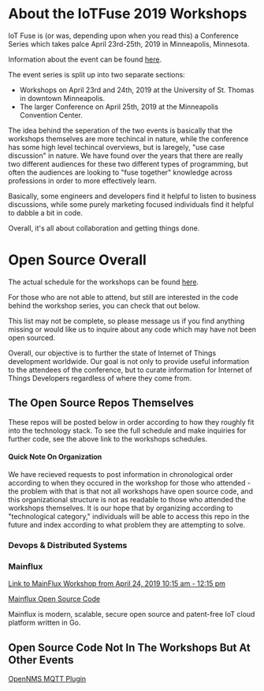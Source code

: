 # About the IoTFuse 2019 Workshops

IoT Fuse is (or was, depending upon when you read this) a Conference Series which takes palce April 23rd-25th, 2019 in Minneapolis, Minnesota.

Information about the event can be found [here](https://www.iotfuse.com/).

The event series is split up into two separate sections:

  - Workshops on April 23rd and 24th, 2019 at the University of St. Thomas in downtown Minneapolis.
  - The larger Conference on April 25th, 2019 at the Minneapolis Convention Center.
  
The idea behind the seperation of the two events is basically that the workshops themselves are more techincal in nature, while the conference has some high level techincal overviews, but is laregely, "use case discussion" in nature.  We have found over the years that there are really two different audiences for these two different types of programming, but often the audiences are looking to "fuse together" knowledge across professions in order to more effectively learn.

Basically, some engineers and developers find it helpful to listen to business discussions, while some purely marketing focused individuals find it helpful to dabble a bit in code.

Overall, it's all about collaboration and getting things done.

# Open Source Overall

The actual schedule for the workshops can be found [here](https://iotfuseworkshops2019.sched.com/).

For those who are not able to attend, but still are interested in the code behind the workshop series, you can check that out below.

This list may not be complete, so please message us if you find anything missing or would like us to inquire about any code which may have not been open sourced.

Overall, our objective is to further the state of Internet of Things development worldwide.  Our goal is not only to provide useful information to the attendees of the conference, but to curate information for Internet of Things Developers regardless of where they come from.

## The Open Source Repos Themselves

These repos will be posted below in order according to how they roughly fit into the technology stack.  To see the full schedule and make inquiries for further code, see the above link to the workshops schedules.

#### Quick Note On Organization

We have recieved requests to post information in chronological order according to when they occured in the workshop for those who attended - the problem with that is that not all workshops have open source code, and this organizational structure is not as readable to those who attended the workshops themselves.  It is our hope that by organizing according to "technological category," individuals will be able to access this repo in the future and index according to what problem they are attempting to solve.

### Devops & Distributed Systems

### Mainflux

[Link to MainFlux Workshop from April 24, 2019 10:15 am - 12:15 pm](https://iotfuse.com/sessions/mainflux-workshop/)

[Mainflux Open Source Code](https://github.com/mainflux/mainflux)

Mainflux is modern, scalable, secure open source and patent-free IoT cloud platform written in Go.

## Open Source Code Not In The Workshops But At Other Events

[OpenNMS MQTT Plugin](https://github.com/gallenc/opennms-mqtt-plugin)
